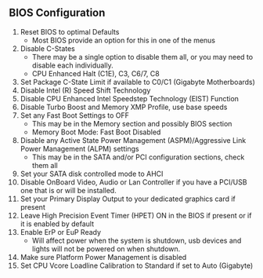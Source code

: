 ## BIOS Configuration
1. Reset BIOS to optimal Defaults
   - Most BIOS provide an option for this in one of the menus
2. Disable C-States 
   - There may be a single option to disable them all, or you may need to disable each individually.
   - CPU Enhanced Halt (C1E), C3, C6/7, C8
3. Set Package C-State Limit if available to C0/C1 (Gigabyte Motherboards)
4. Disable Intel (R) Speed Shift Technology
5. Disable CPU Enhanced Intel Speedstep Technology (EIST) Function
6. Disable Turbo Boost and Memory XMP Profile, use base speeds
7. Set any Fast Boot Settings to OFF
   - This may be in the Memory section and possibly BIOS section
   - Memory Boot Mode: Fast Boot Disabled
8. Disable any Active State Power Management (ASPM)/Aggressive Link Power Management (ALPM) settings
   - This may be in the SATA and/or PCI configuration sections, check them all
9. Set your SATA disk controlled mode to AHCI
10. Disable OnBoard Video, Audio or Lan Controller if you have a PCI/USB one that is or will be installed.
11. Set your Primary Display Output to your dedicated graphics card if present
12. Leave High Precision Event Timer (HPET) ON in the BIOS if present or if it is enabled by default
13. Enable ErP or EuP Ready
    - Will affect power when the system is shutdown, usb devices and lights will not be powered on when shutdown.
14. Make sure Platform Power Management is disabled
15. Set CPU Vcore Loadline Calibration to Standard if set to Auto (Gigabyte)
